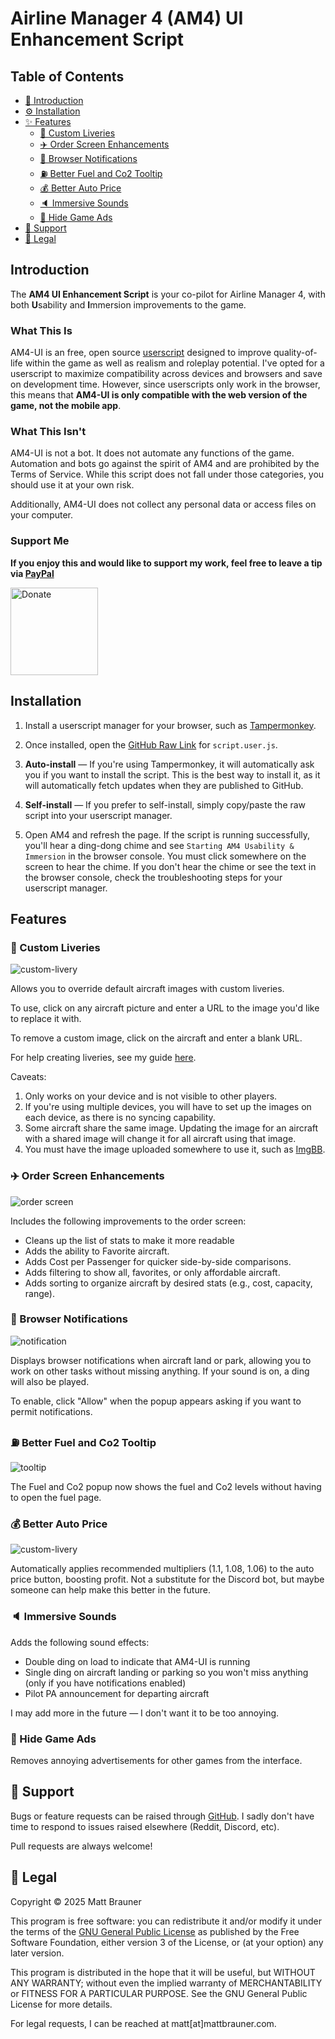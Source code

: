 # Airline Manager 4 (AM4) UI Enhancement Script

## Table of Contents
- [📖 Introduction](#introduction)
- [⚙️ Installation](#installation)
- [✨ Features](#features)
  - [🎨 Custom Liveries](#🎨-custom-liveries)
  - [✈️ Order Screen Enhancements](#✈️-order-screen-enhancements)
  - [🔔 Browser Notifications](#🔔-browser-notifications)
  - [⛽️ Better Fuel and Co2 Tooltip](#⛽️-better-fuel-and-co2-tooltip)
  - [💰 Better Auto Price](#💰-better-auto-price)
  - [🔈 Immersive Sounds](#🔈-immersive-sounds)
  - [🚫 Hide Game Ads](#🚫-hide-game-ads)
- [💖 Support](#support)
- [📄 Legal](#📄-legal)

## Introduction
The **AM4 UI Enhancement Script** is your co-pilot for Airline Manager 4, with both **U**sability and **I**mmersion improvements to the game.

### What This Is

AM4-UI is an free, open source [userscript](https://en.wikipedia.org/wiki/Userscript) designed to improve quality-of-life within the game as well as realism and roleplay potential. I've opted for a userscript to maximize compatibility across devices and browsers and save on development time. However, since userscripts only work in the browser, this means that **AM4-UI is only compatible with the web version of the game, not the mobile app**. 

### What This Isn't

AM4-UI is not a bot. It does not automate any functions of the game. Automation and bots go against the spirit of AM4 and are prohibited by the Terms of Service. While this script does not fall under those categories, you should use it at your own risk. 

Additionally, AM4-UI does not collect any personal data or access files on your computer.

### Support Me

**If you enjoy this and would like to support my work, feel free to leave a tip via [PayPal](https://paypal.me/mattbrauner)**

<a href="https://paypal.me/mattbrauner" target="_blank"><img src="images/donate.png" alt="Donate" width="140" /></a>

## Installation
1. Install a userscript manager for your browser, such as [Tampermonkey](https://www.tampermonkey.net/).

1. Once installed, open the [GitHub Raw Link](https://raw.githubusercontent.com/mb4828/am4-ui-enhancement-script/refs/heads/main/script.user.js) for `script.user.js`.

1. **Auto-install** &mdash; If you're using Tampermonkey, it will automatically ask you if you want to install the script. This is the best way to install it, as it will automatically fetch updates when they are published to GitHub.

1. **Self-install** &mdash; If you prefer to self-install, simply copy/paste the raw script into your userscript manager.

1. Open AM4 and refresh the page. If the script is running successfully, you'll hear a ding-dong chime and see `Starting AM4 Usability & Immersion` in the browser console. You must click somewhere on the screen to hear the chime. If you don't hear the chime or see the text in the browser console, check the troubleshooting steps for your userscript manager.

## Features

### 🎨 Custom Liveries

<img src="images/custom-livery.png" alt="custom-livery" style="max-width:600px" />

Allows you to override default aircraft images with custom liveries.

To use, click on any aircraft picture and enter a URL to the image you'd like to replace it with.

To remove a custom image, click on the aircraft and enter a blank URL.

For help creating liveries, see my guide [here](https://github.com/mb4828/am4-ui-enhancement-script/wiki/How-to-make-a-custom-aircraft-livery-using-Pixlr).

Caveats:
1. Only works on your device and is not visible to other players.
1. If you're using multiple devices, you will have to set up the images on each device, as there is no syncing capability.
1. Some aircraft share the same image. Updating the image for an aircraft with a shared image will change it for all aircraft using that image.
1. You must have the image uploaded somewhere to use it, such as [ImgBB](https://imgbb.com/).

### ✈️ Order Screen Enhancements

<img src="images/order-screen.png" alt="order screen" style="max-width:600px" />

Includes the following improvements to the order screen:
- Cleans up the list of stats to make it more readable
- Adds the ability to Favorite aircraft.
- Adds Cost per Passenger for quicker side-by-side comparisons.
- Adds filtering to show all, favorites, or only affordable aircraft.
- Adds sorting to organize aircraft by desired stats (e.g., cost, capacity, range).

### 🔔 Browser Notifications

<img src="images/notification.png" alt="notification" style="max-width:350px" />

Displays browser notifications when aircraft land or park, allowing you to work on other tasks without missing anything. If your sound is on, a ding will also be played.

To enable, click "Allow" when the popup appears asking if you want to permit notifications.

### ⛽️ Better Fuel and Co2 Tooltip

<img src="images/navbar_tooltip.png" alt="tooltip" style="max-width:250px" />

The Fuel and Co2 popup now shows the fuel and Co2 levels without having to open the fuel page.

### 💰 Better Auto Price

<img src="images/better_auto.png" alt="custom-livery" style="max-width:600px" />

Automatically applies recommended multipliers (1.1, 1.08, 1.06) to the auto price button, boosting profit. Not a substitute for the Discord bot, but maybe someone can help make this better in the future.

### 🔈 Immersive Sounds
Adds the following sound effects:
- Double ding on load to indicate that AM4-UI is running
- Single ding on aircraft landing or parking so you won't miss anything (only if you have notifications enabled)
- Pilot PA announcement for departing aircraft

I may add more in the future &mdash; I don't want it to be too annoying.

### 🚫 Hide Game Ads
Removes annoying advertisements for other games from the interface.

## 💖 Support
Bugs or feature requests can be raised through [GitHub](https://github.com/mb4828/am4-ui-enhancement-script/issues). I sadly don't have time to respond to issues raised elsewhere (Reddit, Discord, etc).

Pull requests are always welcome!

## 📄 Legal

Copyright &copy; 2025 Matt Brauner

This program is free software: you can redistribute it and/or modify
it under the terms of the [GNU General Public License](LICENSE) as published by
the Free Software Foundation, either version 3 of the License, or
(at your option) any later version.

This program is distributed in the hope that it will be useful,
but WITHOUT ANY WARRANTY; without even the implied warranty of
MERCHANTABILITY or FITNESS FOR A PARTICULAR PURPOSE.  See the
GNU General Public License for more details.

For legal requests, I can be reached at matt[at]mattbrauner.com.

